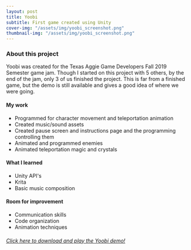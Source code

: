 ```yaml
---
layout: post
title: Yoobi
subtitle: First game created using Unity
cover-img: "/assets/img/yoobi_screenshot.png"
thumbnail-img: "/assets/img/yoobi_screenshot.png"
---
```



### About this project

Yoobi was created for the Texas Aggie Game Developers Fall 2019 Semester game jam. Though I started on this project with 5 others, by the end of the jam, only 3 of us finished the project. This is far from a finished game, but the demo is still available and gives a good idea of where we were going.

#### My work

* Programmed for character movement and teleportation animation
* Created music/sound assets
* Created pause screen and instructions page and the programming controlling them
* Animated and programmed enemies
* Animated teleportation magic and crystals

#### What I learned

* Unity API's
* Krita
* Basic music composition

#### Room for improvement

* Communication skills
* Code organization
* Animation techniques

<h6><a href="https://lumaki.itch.io/yoobi">Click here to download and play the Yoobi demo!</a></h6>